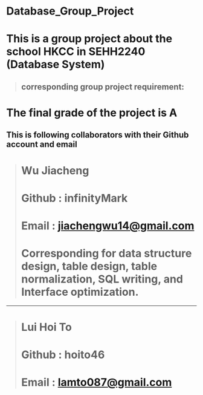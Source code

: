 # Database_Group_Project
# This is a group project about the school HKCC in SEHH2240 (Database System) 
> ## corresponding group project requirement: 

# The final grade of the project is A


## This is following collaborators with their Github account and email


> # Wu Jiacheng
> # Github : infinityMark
> # Email : jiachengwu14@gmail.com
> # Corresponding for data structure design, table design, table normalization, SQL writing, and Interface optimization.

---

> # Lui Hoi To
> # Github : hoito46
> # Email : lamto087@gmail.com
